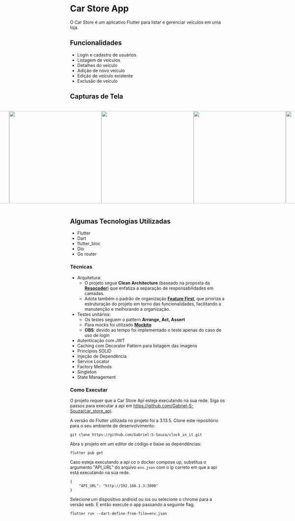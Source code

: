 # Car Store App

O Car Store é um aplicativo Flutter para listar e gerenciar veículos em uma loja.

## Funcionalidades

- Login e cadastro de usuários
- Listagem de veículos
- Detalhes do veículo
- Adição de novo veículo
- Edição de veículo existente
- Exclusão de veículo

## Capturas de Tela

</br>
<div style="display: flex; justify-content: center;">
  <img src="https://github.com/Gabriel-S-Souza/car_store/assets/94877176/8f53f52a-f5a1-4a2b-96e7-4e7e11167a22" height="300" />
  <img src="https://github.com/Gabriel-S-Souza/car_store/assets/94877176/083f43ea-f7c1-4fd4-8d4e-bef409bb50fa" height="300" />
  <img src="https://github.com/Gabriel-S-Souza/car_store/assets/94877176/0a7c38cd-328b-4558-ac64-cc5e6b3e4456" height="300" />
  <img src="https://github.com/Gabriel-S-Souza/car_store/assets/94877176/4bed6606-ad02-4797-922f-36d1c6e42d11" height="300" />
  <img src="https://github.com/Gabriel-S-Souza/car_store/assets/94877176/7bee1bd1-3a22-4f46-9c62-e0f0b46c6e8f" height="300" />
</div>
</br>

## Algumas Tecnologias Utilizadas

- Flutter
- Dart
- flutter_bloc
- Dio
- Go router

### Técnicas
- Arquitetura:
   - O projeto segue **Clean Architecture** (baseado na proposta da [**Resocoder**](https://resocoder.com/2019/08/27/flutter-tdd-clean-architecture-course-1-explanation-project-structure/)) que enfatiza a separação de responsabilidades em camadas.
   - Adota também o padrão de organização [**Feature First**](https://codewithandrea.com/articles/flutter-project-structure/), que prioriza a estruturação do projeto em torno das funcionalidades, facilitando a manutenção e melhorando a organização.
- Testes unitários:
  - Os testes seguem o pattern **Arrange, Act, Assert**
  - Para mocks foi utilizado [**Mockito**](https://pub.dev/packages/mockito)
  - **OBS**: devido ao tempo foi implementado o teste apenas do caso de uso de login
- Autenticação com JWT
- Caching com Decorator Pattern para listagem das imagens
- Princípios SOLID
- Injeção de Dependência
- Service Locator
- Factory Methods
- Singleton
- State Management

### Como Executar
O projeto requer que a Car Store Api esteja executando na sua rede. Siga os passos para executar a api em https://github.com/Gabriel-S-Souza/car_store_api.

A versão do Flutter utilizada no projeto foi a 3.13.5.
Clone este repositório para o seu ambiente de desenvolvimento:
```
git clone https://github.com/Gabriel-S-Souza/clock_in_it.git
```

Abra o projeto em um editor de código e baixe as dependências:

```
flutter pub get
```

Caso esteja executando a api co o docker compose up, substitua o argumento "API_URL" do arquivo ```env.json``` com o ip correto em que a api está executando na sua rede.

```
{
    "API_URL": "http://192.168.1.3:3000"
}
```

Selecione um dispositivo android ou ios ou selecione o chrome para a versão web. E então execute o app passando a seguinte flag.

```
flutter run --dart-define-from-file=env.json
```
